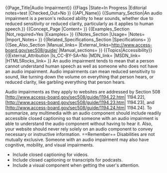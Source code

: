 {{Page_Title|Audio Impairment}}
{{Flags
|State=In Progress
|Editorial notes=test
|Checked_Out=No
}}
{{API_Name}}
{{Summary_Section|An audio impairment is a person's reduced ability to hear sounds, whether due to reduced sensitivity or reduced clarity, particularly as it applies to human speech.}}
{{Concept_Page
|Content=
}}
{{Examples_Section
|Not_required=Yes
|Examples=
}}
{{Notes_Section
|Usage=
|Notes=
|Import_Notes=
}}
{{Related_Specifications_Section
|Specifications=
}}
{{See_Also_Section
|Manual_links=
|External_links=http://www.access-board.gov/sec508/guide/
|Manual_sections=
}}
{{Topics|Accessibility}}
{{External_Attribution
|Is_CC-BY-SA=No
|MDN_link=
|MSDN_link=
|HTML5Rocks_link=
}}
An audio impairment tends to mean that a person cannot understand human speech as well as someone who does not have an audio impairment. Audio impairments can mean reduced sensitivity to sound, like turning down the volume on everything that person hears, or reduced clarity, like garbling everything that person hears.

Audio impairments as they apply to websites are addressed by Section 508 [http://www.access-board.gov/sec508/guide/1194.22.htm| 1194.22], [http://www.access-board.gov/sec508/guide/1194.23.htm| 1194.23], and [http://www.access-board.gov/sec508/guide/1194.24.htm| 1194.24]. To summarize, any multimedia with an audio component should include readily accessible closed captioning so that someone with an audio impairment is able to understand the audio component without having to hear it. Also, your website should never rely solely on an audio component to convey necessary or instructive information.
==Remember==
Disabilities are not mutually exclusive. Someone with an audio impairment may also have cognitive, mobility, and visual impairments.





* Include closed captioning for videos.
* Include closed captioning or transcripts for podcasts.
* Include a visual component when getting the user's attention.